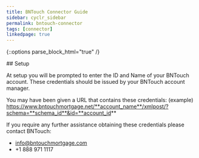 ```yaml
---
title: BNTouch Connector Guide
sidebar: cyclr_sidebar
permalink: bntouch-connector
tags: [connector]
linkedpage: true
---
```

{::options parse_block_html="true" /}
<section class="card">
## Setup

At setup you will be prompted to enter the ID and Name of your BNTouch account. These credentials should be issued by your BNTouch account manager.

You may have been given a URL that contains these credentials: (example)
https://www.bntouchmortgage.net/**account_name**/xmlpost/?schema=**schema_id**&id=**account_id**

If you require any further assistance obtaining these credentials please contact BNTouch:

- info@bntouchmortgage.com
- +1 888 971 1117

</section>
